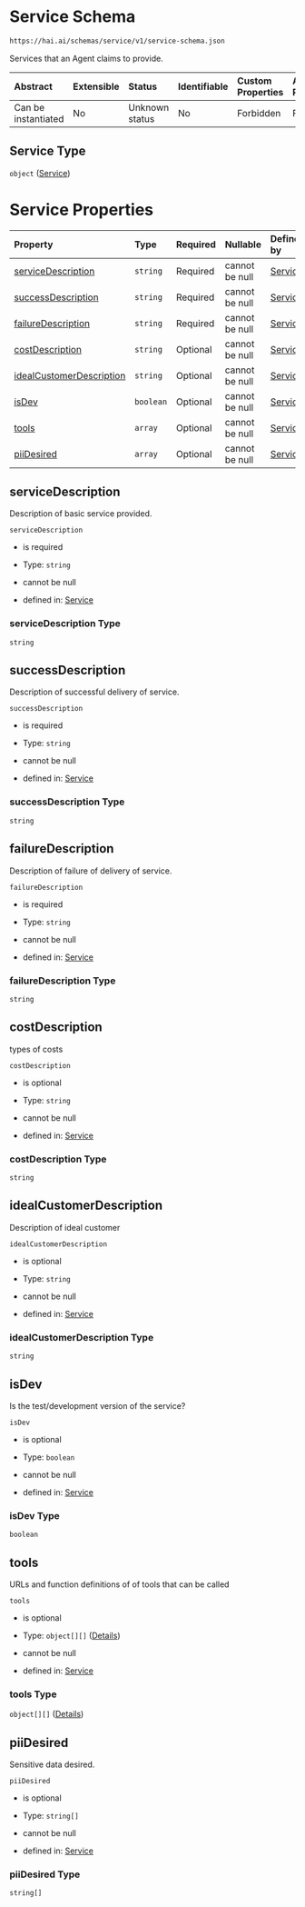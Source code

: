 # Service Schema

```txt
https://hai.ai/schemas/service/v1/service-schema.json
```

Services that an Agent claims to provide.

| Abstract            | Extensible | Status         | Identifiable | Custom Properties | Additional Properties | Access Restrictions | Defined In                                                                                            |
| :------------------ | :--------- | :------------- | :----------- | :---------------- | :-------------------- | :------------------ | :---------------------------------------------------------------------------------------------------- |
| Can be instantiated | No         | Unknown status | No           | Forbidden         | Forbidden             | none                | [service.schema.json](../../schemas/components/service/v1/service.schema.json "open original schema") |

## Service Type

`object` ([Service](service.md))

# Service Properties

| Property                                              | Type      | Required | Nullable       | Defined by                                                                                                                                             |
| :---------------------------------------------------- | :-------- | :------- | :------------- | :----------------------------------------------------------------------------------------------------------------------------------------------------- |
| [serviceDescription](#servicedescription)             | `string`  | Required | cannot be null | [Service](service-properties-servicedescription.md "https://hai.ai/schemas/service/v1/service-schema.json#/properties/serviceDescription")             |
| [successDescription](#successdescription)             | `string`  | Required | cannot be null | [Service](service-properties-successdescription.md "https://hai.ai/schemas/service/v1/service-schema.json#/properties/successDescription")             |
| [failureDescription](#failuredescription)             | `string`  | Required | cannot be null | [Service](service-properties-failuredescription.md "https://hai.ai/schemas/service/v1/service-schema.json#/properties/failureDescription")             |
| [costDescription](#costdescription)                   | `string`  | Optional | cannot be null | [Service](service-properties-costdescription.md "https://hai.ai/schemas/service/v1/service-schema.json#/properties/costDescription")                   |
| [idealCustomerDescription](#idealcustomerdescription) | `string`  | Optional | cannot be null | [Service](service-properties-idealcustomerdescription.md "https://hai.ai/schemas/service/v1/service-schema.json#/properties/idealCustomerDescription") |
| [isDev](#isdev)                                       | `boolean` | Optional | cannot be null | [Service](service-properties-isdev.md "https://hai.ai/schemas/service/v1/service-schema.json#/properties/isDev")                                       |
| [tools](#tools)                                       | `array`   | Optional | cannot be null | [Service](service-properties-tools.md "https://hai.ai/schemas/service/v1/service-schema.json#/properties/tools")                                       |
| [piiDesired](#piidesired)                             | `array`   | Optional | cannot be null | [Service](service-properties-piidesired.md "https://hai.ai/schemas/service/v1/service-schema.json#/properties/piiDesired")                             |

## serviceDescription

Description of basic service provided.

`serviceDescription`

*   is required

*   Type: `string`

*   cannot be null

*   defined in: [Service](service-properties-servicedescription.md "https://hai.ai/schemas/service/v1/service-schema.json#/properties/serviceDescription")

### serviceDescription Type

`string`

## successDescription

Description of successful delivery of service.

`successDescription`

*   is required

*   Type: `string`

*   cannot be null

*   defined in: [Service](service-properties-successdescription.md "https://hai.ai/schemas/service/v1/service-schema.json#/properties/successDescription")

### successDescription Type

`string`

## failureDescription

Description of failure of delivery of service.

`failureDescription`

*   is required

*   Type: `string`

*   cannot be null

*   defined in: [Service](service-properties-failuredescription.md "https://hai.ai/schemas/service/v1/service-schema.json#/properties/failureDescription")

### failureDescription Type

`string`

## costDescription

types of costs

`costDescription`

*   is optional

*   Type: `string`

*   cannot be null

*   defined in: [Service](service-properties-costdescription.md "https://hai.ai/schemas/service/v1/service-schema.json#/properties/costDescription")

### costDescription Type

`string`

## idealCustomerDescription

Description of ideal customer

`idealCustomerDescription`

*   is optional

*   Type: `string`

*   cannot be null

*   defined in: [Service](service-properties-idealcustomerdescription.md "https://hai.ai/schemas/service/v1/service-schema.json#/properties/idealCustomerDescription")

### idealCustomerDescription Type

`string`

## isDev

Is the test/development version of the service?

`isDev`

*   is optional

*   Type: `boolean`

*   cannot be null

*   defined in: [Service](service-properties-isdev.md "https://hai.ai/schemas/service/v1/service-schema.json#/properties/isDev")

### isDev Type

`boolean`

## tools

URLs and function definitions of of tools that can be called

`tools`

*   is optional

*   Type: `object[][]` ([Details](tool-items.md))

*   cannot be null

*   defined in: [Service](service-properties-tools.md "https://hai.ai/schemas/service/v1/service-schema.json#/properties/tools")

### tools Type

`object[][]` ([Details](tool-items.md))

## piiDesired

Sensitive data desired.

`piiDesired`

*   is optional

*   Type: `string[]`

*   cannot be null

*   defined in: [Service](service-properties-piidesired.md "https://hai.ai/schemas/service/v1/service-schema.json#/properties/piiDesired")

### piiDesired Type

`string[]`
